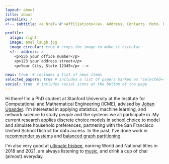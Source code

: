 ```yaml
---
layout: about
title: about
permalink: /
<!-- subtitle: <a href='#'>Affiliations</a>. Address. Contacts. Moto. Etc. -->

profile:
  align: right
  image: amel_laugh.jpg
  image_circular: true # crops the image to make it circular
  <!-- address: >
    <p>555 your office number</p>
    <p>123 your address street</p>
    <p>Your City, State 12345</p> -->

news: true  # includes a list of news items
selected_papers: true # includes a list of papers marked as "selected={true}"
social: true  # includes social icons at the bottom of the page
---
```


Hi there! I'm a PhD student at Stanford University at the Institute for
Computational and Mathematical Engineering (ICME), advised by [Johan
Ugander](https://stanford.edu/~jugander/). I'm interested in applying
statistics, machine learning, and network science to study *people* and the
systems we all participate in. My current research applies discrete choice
models in school choice to model and simulate household preferences, partnering
with the San Francisco Unified School District for data access. In the past,
I've done work in [recommender systems](https://cs229.stanford.edu/proj2018/report/22.pdf)
and [balanced graph partitioning](https://dl.acm.org/doi/abs/10.1145/3394486.3403239).

I'm also very good at [ultimate frisbee](http://furyultimate.com/), earning
World and National titles in 2018 and 2021, am always listening to
[music](https://open.spotify.com/user/1228415059), and drink a cup of chai
(almost) everyday.
